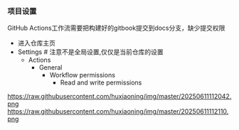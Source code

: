 ### 项目设置

GitHub Actions工作流需要把构建好的gitbook提交到docs分支，缺少提交权限

[//]: # (![]&#40;https://raw.githubusercontent.com/huxiaoning/img/master/20250611112042.png&#41;)

[//]: # ()
[//]: # (![]&#40;https://raw.githubusercontent.com/huxiaoning/img/master/20250611112110.png&#41;)

- 进入仓库主页
- Settings # 注意不是全局设置,仅仅是当前仓库的设置
    - Actions
        - General
            - Workflow permissions
                - Read and write permissions

https://raw.githubusercontent.com/huxiaoning/img/master/20250611112042.png
https://raw.githubusercontent.com/huxiaoning/img/master/20250611112110.png